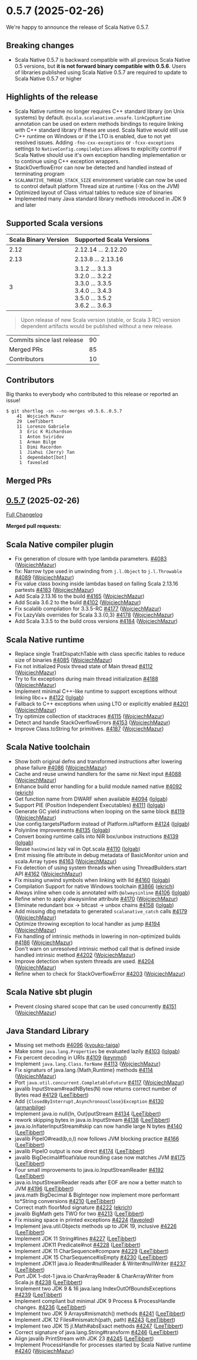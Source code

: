 
# 0.5.7 (2025-02-26)

We're happy to announce the release of Scala Native 0.5.7.

## Breaking changes

- Scala Native 0.5.7 is backward compatible with all previous Scala Native 0.5 versions, but **it is not forward binary compatible with 0.5.6**. Users of libraries published using Scala Native 0.5.7 are required to update to Scala Native 0.5.7 or higher

## Highlights of the release

- Scala Native runtime no longer requires C++ standard library (on Unix systems) by default. 
  `@scala.scalanative.unsafe.linkCppRuntime` annotation can be used on extern methods bindings to require linking with C++ standard library if these are used. 
  Scala Native would still use C++ runtime on Windows or if the LTO is enabled, due to not yet resolved issues. 
  Adding `-fno-cxx-exceptions` or `-fcxx-exceptions` settings to `NativeConfig.compileOptions` allows to explicitly control if Scala Native should use it's own exception handling implementation or to continue using C++ exception wrappers.
- StackOverflowError can now be detected and handled instead of terminating program
- `SCALANATIVE_THREAD_STACK_SIZE` environment variable can now be used to control default platform Thread size at runtime (-Xss on the JVM)
- Optimized layout of Class virtual tables to reduce size of binaries
- Implemented many Java standard library methods introduced in JDK 9 and later

## Supported Scala versions

 Scala Binary Version | Supported Scala Versions |
 -------------------- | ------------------------ |
 2.12 | 2.12.14 ... 2.12.20 |
 2.13 | 2.13.8 ... 2.13.16 |
 3    | 3.1.2 ... 3.1.3<br>3.2.0 ... 3.2.2<br>3.3.0 ... 3.3.5<br>3.4.0 ... 3.4.3<br>3.5.0 ... 3.5.2<br>3.6.2 ... 3.6.3 |

> Upon release of new Scala version (stable, or Scala 3 RC) version dependent artifacts would be published without a new release.

<table>
<tbody>
  <tr>
    <td>Commits since last release</td>
    <td align="center">90</td>
  </tr>
  <tr>
    <td>Merged PRs</td>
    <td align="center">85</td>
  </tr>
    <tr>
    <td>Contributors</td>
    <td align="center">10</td>
  </tr>
</tbody>
</table>

## Contributors

Big thanks to everybody who contributed to this release or reported an issue!

```
$ git shortlog -sn --no-merges v0.5.6..0.5.7
    41	Wojciech Mazur
    29	LeeTibbert
    11	Lorenzo Gabriele
     3	Eric K Richardson
     1	Anton Sviridov
     1	Arman Bilge
     1	Dimi Racordon
     1	Jiahui (Jerry) Tan
     1	dependabot[bot]
     1	faveoled
```

## Merged PRs

## [0.5.7](https://github.com/scala-native/scala-native/tree/0.5.7) (2025-02-26)

[Full Changelog](https://github.com/scala-native/scala-native/compare/v0.5.6...0.5.7)

**Merged pull requests:**

## Scala Native compiler plugin

- Fix generation of closure with type lambda parameters. [#4083](https://github.com/scala-native/scala-native/pull/4083) ([WojciechMazur](https://github.com/WojciechMazur))
- fix: Narrow type used in unwinding from `j.l.Object` to `j.l.Throwable` [#4089](https://github.com/scala-native/scala-native/pull/4089) ([WojciechMazur](https://github.com/WojciechMazur))
- Fix value class boxing inside lambdas based on failing Scala 2.13.16 partests [#4183](https://github.com/scala-native/scala-native/pull/4183) ([WojciechMazur](https://github.com/WojciechMazur))
- Add Scala 2.13.16 to the build [#4165](https://github.com/scala-native/scala-native/pull/4165) ([WojciechMazur](https://github.com/WojciechMazur))
- Add Scala 3.6.2 to the build [#4102](https://github.com/scala-native/scala-native/pull/4102) ([WojciechMazur](https://github.com/WojciechMazur))
- Fix scalalib compilation for 3.3.5-RC [#4177](https://github.com/scala-native/scala-native/pull/4177) ([WojciechMazur](https://github.com/WojciechMazur))
- Fix LazyVals overrides for Scala 3.3.{0,3} [#4178](https://github.com/scala-native/scala-native/pull/4178) ([WojciechMazur](https://github.com/WojciechMazur))
- Add Scala 3.3.5 to the build cross versions [#4184](https://github.com/scala-native/scala-native/pull/4184) ([WojciechMazur](https://github.com/WojciechMazur))

## Scala Native runtime

- Replace single TraitDispatchTable with class specific itables to reduce size of binaries [#4085](https://github.com/scala-native/scala-native/pull/4085) ([WojciechMazur](https://github.com/WojciechMazur))
- Fix not initialized Posix thread state of Main thread [#4112](https://github.com/scala-native/scala-native/pull/4112) ([WojciechMazur](https://github.com/WojciechMazur))
- Try to fix exceptions during main thread initialization [#4188](https://github.com/scala-native/scala-native/pull/4188) ([WojciechMazur](https://github.com/WojciechMazur))
- Implement minimal C++-like runtime to support exceptions without linking libc++ [#4122](https://github.com/scala-native/scala-native/pull/4122) ([lolgab](https://github.com/lolgab))
- Fallback to C++ exceptions when using LTO or explicitly enabled [#4201](https://github.com/scala-native/scala-native/pull/4201) ([WojciechMazur](https://github.com/WojciechMazur))
- Try optimize collection of stacktraces [#4115](https://github.com/scala-native/scala-native/pull/4115) ([WojciechMazur](https://github.com/WojciechMazur))
- Detect and handle StackOverflowErrors [#4153](https://github.com/scala-native/scala-native/pull/4153) ([WojciechMazur](https://github.com/WojciechMazur))
- Improve Class.toString for primitives. [#4187](https://github.com/scala-native/scala-native/pull/4187) ([WojciechMazur](https://github.com/WojciechMazur))

## Scala Native toolchain

- Show both original defns and transformed instructions after lowering phase failure [#4086](https://github.com/scala-native/scala-native/pull/4086) ([WojciechMazur](https://github.com/WojciechMazur))
- Cache and reuse unwind handlers for the same nir.Next input [#4088](https://github.com/scala-native/scala-native/pull/4088) ([WojciechMazur](https://github.com/WojciechMazur))
- Enhance build error handling for a build module named native [#4092](https://github.com/scala-native/scala-native/pull/4092) ([ekrich](https://github.com/ekrich))
- Get function name from DWARF when available [#4094](https://github.com/scala-native/scala-native/pull/4094) ([lolgab](https://github.com/lolgab))
- Support PIE (Position Independent Executables) [#4111](https://github.com/scala-native/scala-native/pull/4111) ([lolgab](https://github.com/lolgab))
- Generate GC yield instructions when looping on the same block [#4119](https://github.com/scala-native/scala-native/pull/4119) ([WojciechMazur](https://github.com/WojciechMazur))
- Use config.targetsPlatform instead of Platform.isPlatform [#4124](https://github.com/scala-native/scala-native/pull/4124) ([lolgab](https://github.com/lolgab))
- Polyinline improvements [#4135](https://github.com/scala-native/scala-native/pull/4135) ([lolgab](https://github.com/lolgab))
- Convert boxing runtime calls into NIR box/unbox instructions [#4139](https://github.com/scala-native/scala-native/pull/4139) ([lolgab](https://github.com/lolgab))
- Reuse `hasUnwind` lazy val in Opt.scala [#4110](https://github.com/scala-native/scala-native/pull/4110) ([lolgab](https://github.com/lolgab))
- Emit missing file attribute in debug metadata of BasicMonitor union and scala.Array types [#4163](https://github.com/scala-native/scala-native/pull/4163) ([WojciechMazur](https://github.com/WojciechMazur))
- Fix detection of using system threads when using ThreadBuilders.start API [#4162](https://github.com/scala-native/scala-native/pull/4162) ([WojciechMazur](https://github.com/WojciechMazur))
- Fix missing unwind symbols when linking with lld [#4160](https://github.com/scala-native/scala-native/pull/4160) ([lolgab](https://github.com/lolgab))
- Compilation Support for native Windows toolchain [#3866](https://github.com/scala-native/scala-native/pull/3866) ([ekrich](https://github.com/ekrich))
- Always inline when code is annotated with `@alwaysinline` [#4106](https://github.com/scala-native/scala-native/pull/4106) ([lolgab](https://github.com/lolgab))
- Refine when to apply alwaysinline attribute [#4170](https://github.com/scala-native/scala-native/pull/4170) ([WojciechMazur](https://github.com/WojciechMazur))
- Eliminate redundant box -> bitcast -> unbox chains [#4158](https://github.com/scala-native/scala-native/pull/4158) ([lolgab](https://github.com/lolgab))
- Add missing dbg metadata to generated `scalanative_catch` calls [#4179](https://github.com/scala-native/scala-native/pull/4179) ([WojciechMazur](https://github.com/WojciechMazur))
- Optimize throwing exception to local handler as jump [#4194](https://github.com/scala-native/scala-native/pull/4194) ([WojciechMazur](https://github.com/WojciechMazur))
- Fix handling of intrinsic methods in lowering in non-optimized builds [#4186](https://github.com/scala-native/scala-native/pull/4186) ([WojciechMazur](https://github.com/WojciechMazur))
- Don't warn on unresolved intrinsic method call that is defined inside handled intrinsic method [#4202](https://github.com/scala-native/scala-native/pull/4202) ([WojciechMazur](https://github.com/WojciechMazur))
- Improve detection when system threads are used. [#4204](https://github.com/scala-native/scala-native/pull/4204) ([WojciechMazur](https://github.com/WojciechMazur))
- Refine when to check for StackOverflowError [#4203](https://github.com/scala-native/scala-native/pull/4203) ([WojciechMazur](https://github.com/WojciechMazur))

## Scala Native sbt plugin

- Prevent closing shared scope that can be used concurrently [#4151](https://github.com/scala-native/scala-native/pull/4151) ([WojciechMazur](https://github.com/WojciechMazur))

## Java Standard Library

- Missing set methods [#4096](https://github.com/scala-native/scala-native/pull/4096) ([kyouko-taiga](https://github.com/kyouko-taiga))
- Make some `java.lang.Properties` be evaluated lazily [#4103](https://github.com/scala-native/scala-native/pull/4103) ([lolgab](https://github.com/lolgab))
- Fix percent decoding in URIs [#4109](https://github.com/scala-native/scala-native/pull/4109) ([keynmol](https://github.com/keynmol))
- Implement `java.lang.Class.forName` [#4113](https://github.com/scala-native/scala-native/pull/4113) ([WojciechMazur](https://github.com/WojciechMazur))
- Fix signaturs of java.lang.{Math,Runtime} methods [#4114](https://github.com/scala-native/scala-native/pull/4114) ([WojciechMazur](https://github.com/WojciechMazur))
- Port `java.util.concurrent.CompletableFuture`  [#4117](https://github.com/scala-native/scala-native/pull/4117) ([WojciechMazur](https://github.com/WojciechMazur))
- javalib InputStream#readNBytes(N) now returns correct number of Bytes read [#4129](https://github.com/scala-native/scala-native/pull/4129) ([LeeTibbert](https://github.com/LeeTibbert))
- Add `{ClosedByInterrupt,AsynchronousClose}Exception` [#4130](https://github.com/scala-native/scala-native/pull/4130) ([armanbilge](https://github.com/armanbilge))
- Implement java.io null{In, Out}putStream  [#4134](https://github.com/scala-native/scala-native/pull/4134) ([LeeTibbert](https://github.com/LeeTibbert))
- rework skipping bytes in java.io.InputStream [#4138](https://github.com/scala-native/scala-native/pull/4138) ([LeeTibbert](https://github.com/LeeTibbert))
- java.io.InflaterInputStream#skip can now handle large N bytes [#4140](https://github.com/scala-native/scala-native/pull/4140) ([LeeTibbert](https://github.com/LeeTibbert))
- javalib PipeIO#read(b,o,l) now follows JVM blocking practice [#4166](https://github.com/scala-native/scala-native/pull/4166) ([LeeTibbert](https://github.com/LeeTibbert))
- javalib PipeIO output is now direct [#4174](https://github.com/scala-native/scala-native/pull/4174) ([LeeTibbert](https://github.com/LeeTibbert))
- javalib BigDecimal#floatValue rounding case now matches JVM [#4175](https://github.com/scala-native/scala-native/pull/4175) ([LeeTibbert](https://github.com/LeeTibbert))
- Four small improvements to java.io.InputStreamReader [#4192](https://github.com/scala-native/scala-native/pull/4192) ([LeeTibbert](https://github.com/LeeTibbert))
- java.io.InputStreamReader reads after EOF are now a better  match to JVM [#4196](https://github.com/scala-native/scala-native/pull/4196) ([LeeTibbert](https://github.com/LeeTibbert))
- java.math BigDecimal & BigInteger now implement more performant to*String conversions [#4210](https://github.com/scala-native/scala-native/pull/4210) ([LeeTibbert](https://github.com/LeeTibbert))
- Correct math floorMod signature [#4222](https://github.com/scala-native/scala-native/pull/4222) ([ekrich](https://github.com/ekrich))
- javalib BigMath gets TWO for two [#4213](https://github.com/scala-native/scala-native/pull/4213) ([LeeTibbert](https://github.com/LeeTibbert))
- Fix missing space in printed exceptions [#4224](https://github.com/scala-native/scala-native/pull/4224) ([faveoled](https://github.com/faveoled))
- Implement java.util.Objects methods up to JDK 19, inclusive [#4226](https://github.com/scala-native/scala-native/pull/4226) ([LeeTibbert](https://github.com/LeeTibbert))
- Implement JDK 11 String#lines [#4227](https://github.com/scala-native/scala-native/pull/4227) ([LeeTibbert](https://github.com/LeeTibbert))
- Implement JDK11 Predicate#not [#4228](https://github.com/scala-native/scala-native/pull/4228) ([LeeTibbert](https://github.com/LeeTibbert))
- Implement JDK 11 CharSequence#compare [#4229](https://github.com/scala-native/scala-native/pull/4229) ([LeeTibbert](https://github.com/LeeTibbert))
- Implement JDK 15 CharSequence#isEmpty [#4230](https://github.com/scala-native/scala-native/pull/4230) ([LeeTibbert](https://github.com/LeeTibbert))
- Implement JDK11 java.io Reader#nullReader & Writer#nullWriter [#4237](https://github.com/scala-native/scala-native/pull/4237) ([LeeTibbert](https://github.com/LeeTibbert))
- Port JDK 1-dot-1 java.io CharArrayReader & CharArrayWriter from Scala.js [#4238](https://github.com/scala-native/scala-native/pull/4238) ([LeeTibbert](https://github.com/LeeTibbert))
- Implement two JDK 9 & 16 java.lang IndexOutOfBoundsExceptions [#4239](https://github.com/scala-native/scala-native/pull/4239) ([LeeTibbert](https://github.com/LeeTibbert))
- Implement compliant but minimal JDK 9 Process & ProcessHandle changes. [#4236](https://github.com/scala-native/scala-native/pull/4236) ([LeeTibbert](https://github.com/LeeTibbert))
- Implement two JDK 9 Arrays#mismatch() methods [#4241](https://github.com/scala-native/scala-native/pull/4241) ([LeeTibbert](https://github.com/LeeTibbert))
- Implement JDK 12 Files#mismatch(path, path) [#4243](https://github.com/scala-native/scala-native/pull/4243) ([LeeTibbert](https://github.com/LeeTibbert))
- Implement two JDK 15 jl.Math#absExact methods [#4247](https://github.com/scala-native/scala-native/pull/4247) ([LeeTibbert](https://github.com/LeeTibbert))
- Correct signature of java.lang.String#transform [#4246](https://github.com/scala-native/scala-native/pull/4246) ([LeeTibbert](https://github.com/LeeTibbert))
- Align javalib PrintStream with JDK 23 [#4245](https://github.com/scala-native/scala-native/pull/4245) ([LeeTibbert](https://github.com/LeeTibbert))
- Implement ProcessHandle for processes started by Scala Native runtime [#4240](https://github.com/scala-native/scala-native/pull/4240) ([WojciechMazur](https://github.com/WojciechMazur))

